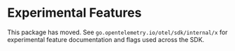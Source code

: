 # Experimental Features

This package has moved. See `go.opentelemetry.io/otel/sdk/internal/x` for experimental feature documentation and flags used across the SDK.
